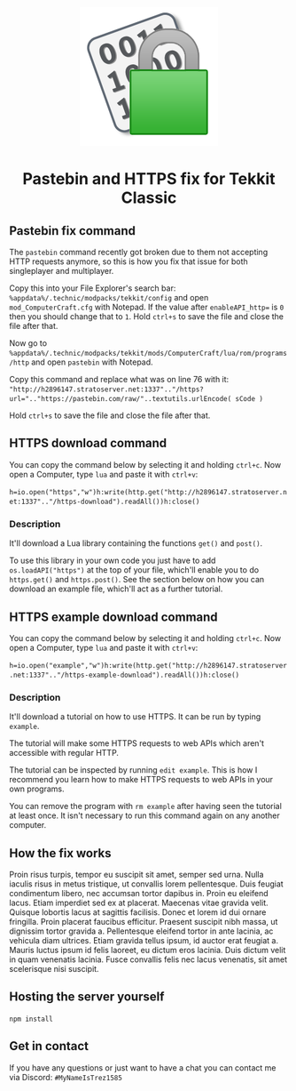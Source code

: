 <p align="center"><img src="media/logo.png" alt="Logo"></p>
<h1 align="center">Pastebin and HTTPS fix for Tekkit Classic</h1>

## Pastebin fix command
The `pastebin` command recently got broken due to them not accepting HTTP requests anymore, so this is how you fix that issue for both singleplayer and multiplayer.

Copy this into your File Explorer's search bar: `%appdata%/.technic/modpacks/tekkit/config` and open `mod_ComputerCraft.cfg` with Notepad.
If the value after `enableAPI_http=` is `0` then you should change that to `1`. Hold `ctrl+s` to save the file and close the file after that.

Now go to `%appdata%/.technic/modpacks/tekkit/mods/ComputerCraft/lua/rom/programs/http` and open `pastebin` with Notepad.

Copy this command and replace what was on line 76 with it:
`"http://h2896147.stratoserver.net:1337".."/https?url=".."https://pastebin.com/raw/"..textutils.urlEncode( sCode )`

Hold `ctrl+s` to save the file and close the file after that.

## HTTPS download command
You can copy the command below by selecting it and holding `ctrl+c`. Now open a Computer, type `lua` and paste it with `ctrl+v`:

`h=io.open("https","w")h:write(http.get("http://h2896147.stratoserver.net:1337".."/https-download").readAll())h:close()`

### Description
It'll download a Lua library containing the functions `get()` and `post()`.

To use this library in your own code you just have to add `os.loadAPI("https")` at the top of your file, which'll enable you to do `https.get()` and `https.post()`. See the section below on how you can download an example file, which'll act as a further tutorial.

## HTTPS example download command
You can copy the command below by selecting it and holding `ctrl+c`. Now open a Computer, type `lua` and paste it with `ctrl+v`:

`h=io.open("example","w")h:write(http.get("http://h2896147.stratoserver.net:1337".."/https-example-download").readAll())h:close()`

### Description
It'll download a tutorial on how to use HTTPS. It can be run by typing `example`.

The tutorial will make some HTTPS requests to web APIs which aren't accessible with regular HTTP.

The tutorial can be inspected by running `edit example`. This is how I recommend you learn how to make HTTPS requests to web APIs in your own programs.

You can remove the program with `rm example` after having seen the tutorial at least once. It isn't necessary to run this command again on any another computer.

## How the fix works
Proin risus turpis, tempor eu suscipit sit amet, semper sed urna. Nulla iaculis risus in metus tristique, ut convallis lorem pellentesque. Duis feugiat condimentum libero, nec accumsan tortor dapibus in. Proin eu eleifend lacus. Etiam imperdiet sed ex at placerat. Maecenas vitae gravida velit. Quisque lobortis lacus at sagittis facilisis. Donec et lorem id dui ornare fringilla. Proin placerat faucibus efficitur. Praesent suscipit nibh massa, ut dignissim tortor gravida a. Pellentesque eleifend tortor in ante lacinia, ac vehicula diam ultrices. Etiam gravida tellus ipsum, id auctor erat feugiat a. Mauris luctus ipsum id felis laoreet, eu dictum eros lacinia. Duis dictum velit in quam venenatis lacinia. Fusce convallis felis nec lacus venenatis, sit amet scelerisque nisi suscipit.

## Hosting the server yourself
`npm install`

## Get in contact
If you have any questions or just want to have a chat you can contact me via Discord: `#MyNameIsTrez1585`